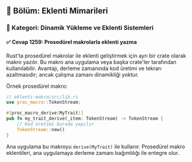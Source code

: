 ## 📘 Bölüm: Eklenti Mimarileri  
### 🔹 Kategori: Dinamik Yükleme ve Eklenti Sistemleri  
#### ✅ Cevap 1259: Prosedürel makrolarla eklenti yazma

Rust'ta prosedürel makrolar ile eklenti geliştirmek için ayrı bir crate olarak makro yazılır. Bu makro ana uygulama veya başka crate'ler tarafından kullanılabilir. Avantajı, derleme zamanında kod üretimi ve tekrarı azaltmasıdır; ancak çalışma zamanı dinamikliği yoktur.

Örnek prosedürel makro:
```rust
// eklenti-makro/src/lib.rs
use proc_macro::TokenStream;

#[proc_macro_derive(MyTrait)]
pub fn my_trait_derive(_item: TokenStream) -> TokenStream {
    // Kod üretimi burada yapılır
    TokenStream::new()
}
```

Ana uygulama bu makroyu `derive(MyTrait)` ile kullanır. Prosedürel makro eklentileri, ana uygulamaya derleme zamanı bağımlılığı ile entegre olur.
